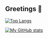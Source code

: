 ## Greetings 👋

[![Top Langs](https://github-readme-stats-sandy-beta-62.vercel.app/api/top-langs/?username=duriel666&exclude_repo=github-readme-stats&hide=makefile,qmake&layout=compact&size_weight=0.5&count_weight=0.5&langs_count=10&bg_color=-35,fafafa,bebebe&border_color=777777)](https://github.com/duriel666)

[![My GitHub stats](https://github-readme-stats-sandy-beta-62.app/api/?username=duriel666)](https://github.com/duriel666)

<!--
**duriel666/duriel666** is a ✨ _special_ ✨ repository because its `README.md` (this file) appears on your GitHub profile.

Here are some ideas to get you started:

- 🔭 I’m currently working on ...
- 🌱 I’m currently learning ...
- 👯 I’m looking to collaborate on ...
- 🤔 I’m looking for help with ...
- 💬 Ask me about ...
- 📫 How to reach me: ...
- 😄 Pronouns: ...
- ⚡ Fun fact: ...
-->
